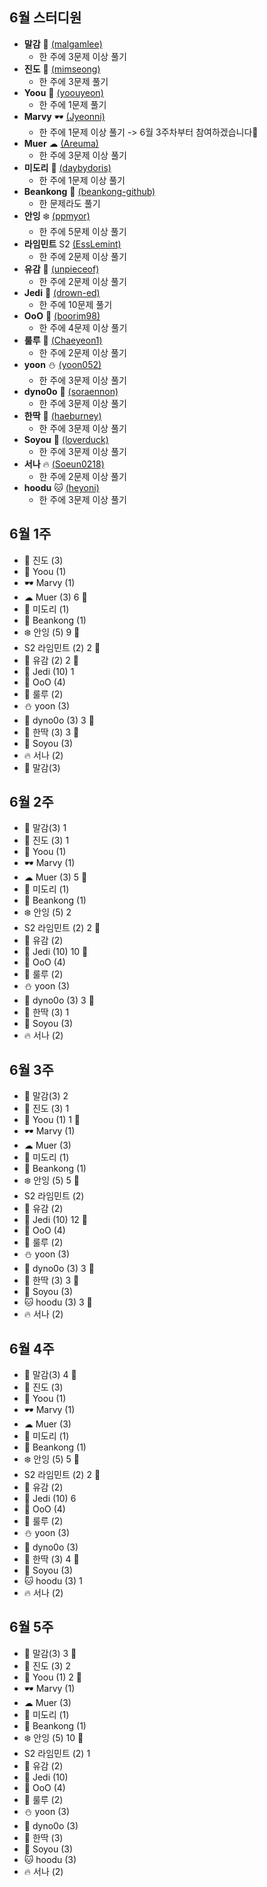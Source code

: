 ## 6월 스터디원

- **말감** 🎱 [(malgamlee)](https://github.com/malgamlee)
  - 한 주에 3문제 이상 풀기
- **진도** 🧶 [(mimseong)](https://github.com/mimseong)
  - 한 주에 3문제 풀기
- **Yoou** 🐧 [(yoouyeon)](https://github.com/yoouyeon)
  - 한 주에 1문제 풀기
- **Marvy** 🕶️ [(Jyeonni)](https://github.com/Jyeonni)
  - 한 주에 1문제 이상 풀기 -> 6월 3주차부터 참여하겠습니다💪
- **Muer** ☁ [(Areuma)](https://github.com/AReuma)
  - 한 주에 3문제 이상 풀기
- **미도리** 👻 [(daybydoris)](https://github.com/daybydoris)
  - 한 주에 1문제 이상 풀기
- **Beankong** 🌊 [(beankong-github)](https://github.com/beankong-github)
  - 한 문제라도 풀기
- **안잉** ❄️ [(ppmyor)](https://github.com/ppmyor)
  - 한 주에 5문제 이상 풀기
- **라임민트** S2 [(EssLemint)](https://github.com/EssLemint)
  - 한 주에 2문제 이상 풀기
- **유감** 🍒 [(unpieceof)](https://github.com/unpieceof)
  - 한 주에 2문제 이상 풀기
- **Jedi** 🖖 [(drown-ed)](https://github.com/drown-ed)
  - 한 주에 10문제 풀기
- **OoO** 🐯 [(boorim98)](https://github.com/boorim98)
  - 한 주에 4문제 이상 풀기
- **룰루** 🎈 [(Chaeyeon1)](https://github.com/Chaeyeon1)
  - 한 주에 2문제 이상 풀기
- **yoon** ⛄ [(yoon052)](https://github.com/yoon052)
  - 한 주에 3문제 이상 풀기
- **dyno0o** 🦕 [(soraennon)](https://github.com/soraennon)
  - 한 주에 3문제 이상 풀기
- **한딱** 🐋 [(haeburney)](https://github.com/haeburney)
  - 한 주에 3문제 이상 풀기
- **Soyou** 🌈 [(loverduck)](https://github.com/loverduck)
  - 한 주에 3문제 이상 풀기
- **서나** 🔥 [(Soeun0218)](https://github.com/Soeun0218)
  - 한 주에 2문제 이상 풀기
- **hoodu** 🐱 [(heyoni)](https://github.com/heyoni)
  - 한 주에 3문제 이상 풀기

## 6월 1주
- 🧶 진도 (3)
- 🐧 Yoou (1)
- 🕶️ Marvy (1)
- ☁ Muer (3) 6 🏅
- 👻 미도리 (1)
- 🌊 Beankong (1)
- ❄️ 안잉 (5) 9 🏅
- S2 라임민트 (2) 2 🏅
- 🍒 유감 (2) 2 🏅
- 🖖 Jedi (10) 1
- 🐯 OoO (4)
- 🎈 룰루 (2)
- ⛄ yoon (3)
- 🦕 dyno0o (3) 3 🏅
- 🐋 한딱 (3) 3 🏅
- 🌈 Soyou (3)
- 🔥 서나 (2)
- 🎱 말감(3)

## 6월 2주
- 🎱 말감(3) 1
- 🧶 진도 (3) 1
- 🐧 Yoou (1)
- 🕶️ Marvy (1)
- ☁ Muer (3) 5 🏅
- 👻 미도리 (1)
- 🌊 Beankong (1)
- ❄️ 안잉 (5) 2
- S2 라임민트 (2) 2 🏅
- 🍒 유감 (2) 
- 🖖 Jedi (10) 10 🏅
- 🐯 OoO (4)
- 🎈 룰루 (2)
- ⛄ yoon (3)
- 🦕 dyno0o (3) 3 🏅
- 🐋 한딱 (3) 1
- 🌈 Soyou (3)
- 🔥 서나 (2)

## 6월 3주
- 🎱 말감(3) 2
- 🧶 진도 (3) 1
- 🐧 Yoou (1) 1 🏅
- 🕶️ Marvy (1)
- ☁ Muer (3)
- 👻 미도리 (1)
- 🌊 Beankong (1)
- ❄️ 안잉 (5) 5 🏅
- S2 라임민트 (2)
- 🍒 유감 (2)
- 🖖 Jedi (10) 12 🏅
- 🐯 OoO (4)
- 🎈 룰루 (2)
- ⛄ yoon (3)
- 🦕 dyno0o (3) 3 🏅
- 🐋 한딱 (3) 3 🏅
- 🌈 Soyou (3)
- 🐱 hoodu (3) 3 🏅
- 🔥 서나 (2)

## 6월 4주
- 🎱 말감(3) 4 🏅
- 🧶 진도 (3) 
- 🐧 Yoou (1) 
- 🕶️ Marvy (1) 
- ☁ Muer (3) 
- 👻 미도리 (1) 
- 🌊 Beankong (1) 
- ❄️ 안잉 (5) 5 🏅
- S2 라임민트 (2) 2 🏅
- 🍒 유감 (2) 
- 🖖 Jedi (10) 6
- 🐯 OoO (4) 
- 🎈 룰루 (2) 
- ⛄ yoon (3) 
- 🦕 dyno0o (3) 
- 🐋 한딱 (3) 4 🏅
- 🌈 Soyou (3) 
- 🐱 hoodu (3) 1
- 🔥 서나 (2) 

## 6월 5주

- 🎱 말감(3) 3 🏅
- 🧶 진도 (3) 2
- 🐧 Yoou (1) 2 🏅
- 🕶️ Marvy (1) 
- ☁ Muer (3) 
- 👻 미도리 (1) 
- 🌊 Beankong (1) 
- ❄️ 안잉 (5) 10 🏅
- S2 라임민트 (2) 1
- 🍒 유감 (2) 
- 🖖 Jedi (10) 
- 🐯 OoO (4) 
- 🎈 룰루 (2) 
- ⛄ yoon (3) 
- 🦕 dyno0o (3) 
- 🐋 한딱 (3) 
- 🌈 Soyou (3) 
- 🐱 hoodu (3) 
- 🔥 서나 (2)
